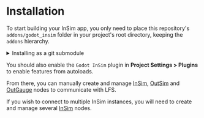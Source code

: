# Installation

To start building your InSim app, you only need to place this repository's `addons/godot_insim`
folder in your project's root directory, keeping the `addons` hierarchy.

<details>
<summary>Installing as a git submodule</summary>

You can add GodotInSim as a git submodule to your project: to prevent issues with Godot not
recognizing GodotInSim (because of the `project.godot` file), you should `git submodule add`
to a separate directory like `.submodules/godot_insim`, which you should add to your `.gitignore`
along with the `addons/godot_insim` directory. You should then copy the `post-checkout` git hook
to your `.git/hooks` directory, which will automatically symlink the `addons/godot_insim` directory
to your project after a checkout.

For an install-and-forget code snippet, you can do the following from your project root:
```bash
git submodule add -f --name godot_insim https://gitlab.com/Cykyrios/godot_insim.git .submodules/godot_insim
git submodule sync --recursive -- .submodules/godot_insim
git submodule update --init --recursive
mkdir -p addons
ln -s -r .submodules/godot_insim/addons/godot_insim ./addons/
```
</details>

You should also enable the `Godot InSim` plugin in **Project Settings > Plugins** to enable features
from autoloads.

From there, you can manually create and manage [InSim](./insim), [OutSim](./outsim/outsim.md) and
[OutGauge](./outgauge.md) nodes to communicate with LFS.

If you wish to connect to multiple InSim instances, you will need to create and manage several
[InSim](/class_ref/InSim.mdx) nodes.
